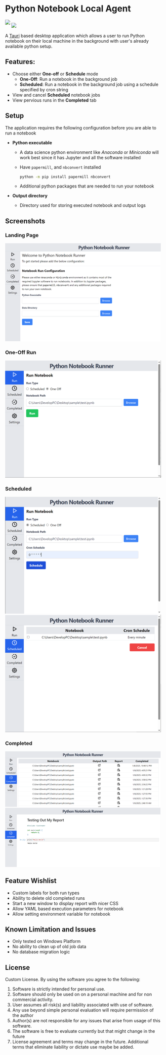 # Python Notebook Local Agent


<img src="https://tauri.app/_astro/logo_light.Br3nqH4L.svg" width=200 style="margin-bottom:10px">

<img src="https://jupyter.org/assets/logos/rectanglelogo-greytext-orangebody-greymoons.svg" width=200>

A [Tauri](https://tauri.app) based desktop application which allows a user to run Python notebook on their local machine in the background with user's already available python setup.

## Features:
- Choose either **One-off** or **Schedule** mode
  - **One-Off**: Run a notebook in the background job
  - **Scheduled**: Run a notebook in the background job using a schedule specified by cron string
- View and cancel **Scheduled** notebook jobs
- View pervious runs in the **Completed** tab

## Setup

The application requires the following configuration before you are able to run a notebook

- **Python executable**
  - A data science python environment like *Anaconda* or *Miniconda* will work best since it has Jupyter and all the software installed
  - Have `papermill`, and `nbconvert` installed

    ```bash
    python -m pip install papermill nbconvert
    ```
  - Additional python packages that are needed to run your notebook 

- **Output directory**
  - Directory used for storing executed notebook and output logs

## Screenshots

### Landing Page

![landing](./screenshots/landing.png)

### One-Off Run

![one off](./screenshots/one_off.png)

### Scheduled 

![scheduled one](./screenshots/scheduled_1.png)
![scheduled two](./screenshots/scheduled_2.png)

### Completed

![report 1](./screenshots/report_1.png)
![report 2](./screenshots/report_2.png)


## Feature Wishlist

- Custom labels for both run types
- Ability to delete old completed runs
- Start a new window to display report with nicer CSS
- Allow YAML based execution parameters for notebook 
- Allow setting environment variable for notebook

## Known Limitation and Issues

- Only tested on Windows Platform
- No ability to clean up of old job data
- No database migration logic

## License

Custom License. By using the software you agree to the following:

1) Software is strictly intended for personal use.
2) Software should only be used on on a personal machine and for non commercial activity.
3) User assumes all risk(s) and liability associated with use of software.
4) Any use beyond simple personal evaluation will require permission of the author
5) Author(s) are not responsible for any issues that arise from usage of this software.
6) The software is free to evaluate currently but that might change in the future
7) License agreement and terms may change in the future. Additional terms that eliminate liability or dictate use maybe be added.